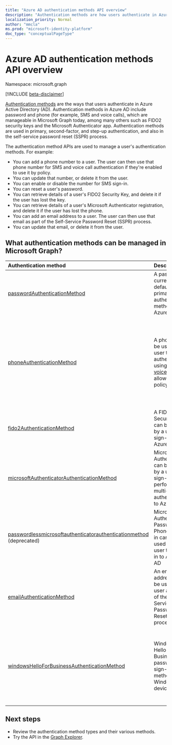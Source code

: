 ```yaml
---
title: "Azure AD authentication methods API overview"
description: "Authentication methods are how users authenticate in Azure AD."
localization_priority: Normal
author: "mmcla"
ms.prod: "microsoft-identity-platform"
doc_type: "conceptualPageType"
---
```


# Azure AD authentication methods API overview

Namespace: microsoft.graph

[!INCLUDE [beta-disclaimer](../../includes/beta-disclaimer.md)]

[Authentication methods](/azure/active-directory/authentication/concept-authentication-methods) are the ways that users authenticate in Azure Active Directory (AD). Authentication methods in Azure AD include password and phone (for example, SMS and voice calls), which are manageable in Microsoft Graph today, among many others such as FIDO2 security keys and the Microsoft Authenticator app. Authentication methods are used in primary, second-factor, and step-up authentication, and also in the self-service password reset (SSPR) process.

The authentication method APIs are used to manage a user's authentication methods. For example:

* You can add a phone number to a user. The user can then use that phone number for SMS and voice call authentication if they're enabled to use it by policy.
* You can update that number, or delete it from the user.
* You can enable or disable the number for SMS sign-in.
* You can reset a user's password.
* You can retrieve details of a user's FIDO2 Security Key, and delete it if the user has lost the key.
* You can retrieve details of a user's Microsoft Authenticator registration, and delete it if the user has lost the phone.
* You can add an email address to a user. The user can then use that email as part of the Self-Service Password Reset (SSPR) process.
* You can update that email, or delete it from the user.

## What authentication methods can be managed in Microsoft Graph?

|Authentication method       | Description |Examples     |
|:---------------------------|:------------|:------------|
|[passwordAuthenticationMethod](passwordauthenticationmethod.md)| A password is currently the default primary authentication method in Azure AD.|Reset a user's password|
|[phoneAuthenticationMethod](phoneauthenticationmethod.md)|A phone can be used by a user to authenticate using [SMS or voice calls](/azure/active-directory/authentication/concept-authentication-methods#phone-options) (as allowed by policy).|See a user's authentication phone numbers. Add, update, or remove a phone number to a user. Enable or disable a primary mobile phone for SMS sign-in.|
|[fido2AuthenticationMethod](fido2authenticationmethod.md)|A FIDO2 Security Key can be used by a user to sign-in to Azure AD.|Delete a lost FIDO2 Security Key.|
|[microsoftAuthenticatorAuthenticationMethod](microsoftauthenticatorauthenticationmethod.md)|Microsoft Authenticator can be used by a user to sign-in or perform multi-factor authentication to Azure AD|Delete a Microsoft Authenticator authentication method.|
|[passwordlessmicrosoftauthenticatorauthenticationmethod](passwordlessmicrosoftauthenticatorauthenticationmethod.md) (deprecated)|Microsoft Authenticator Passwordless Phone Sign-in can be used by a user to sign-in to Azure AD|Delete a Passwordless Phone Sign-in authentication method.|
|[emailAuthenticationMethod](emailauthenticationmethod.md)|An email address can be user by a user as part of the Self-Service Password Reset (SSPR) process.|See a user's authentication email address. Add, update, or remove an email address to a user.|
|[windowsHelloForBusinessAuthenticationMethod](windowsHelloForBusinessAuthenticationMethod.md)|Windows Hello for Business is a passwordless sign-in method on Windows devices.|See devices where a user has enabled Windows Hello for Business sign-in. Delete a Windows Hello for Business credential.|

## Next steps

* Review the authentication method types and their various methods.
* Try the API in the [Graph Explorer](https://developer.microsoft.com/graph/graph-explorer).